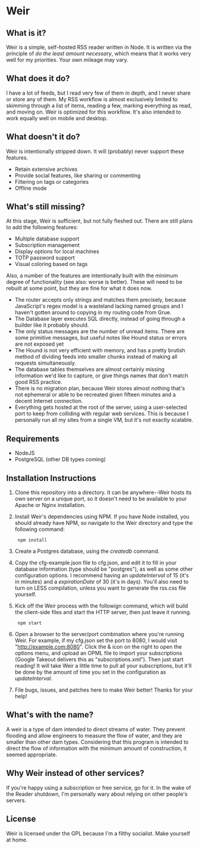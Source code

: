 Weir
====

What is it?
-----------

Weir is a simple, self-hosted RSS reader written in Node. It is written via the principle of 
_do the least amount necessary_, which means that it works very well for my priorities. Your 
own mileage may vary.

What does it do?
----------------

I have a lot of feeds, but I read very few of them in depth, and I never share or store any 
of them. My RSS workflow is almost exclusively limited to skimming through a list of items, 
reading a few, marking everything as read, and moving on. Weir is optimized for this 
workflow. It's also intended to work equally well on mobile and desktop.

What doesn't it do?
-------------------

Weir is intentionally stripped down. It will (probably) never support these features.

* Retain extensive archives
* Provide social features, like sharing or commenting
* Filtering on tags or categories
* Offline mode

What's still missing?
---------------------

At this stage, Weir is sufficient, but not fully fleshed out. There are still plans to add 
the following features:

* Multiple database support
* Subscription management
* Display options for local machines
* TOTP password support
* Visual coloring based on tags

Also, a number of the features are intentionally built with the minimum degree of 
functionality (see also: worse is better). These will need to be rebuilt at some point, but 
they are fine for what it does now.

* The router accepts only strings and matches them precisely, because JavaScript's regex 
model is a wasteland lacking named groups and I haven't gotten around to copying in my 
routing code from Grue.
* The Database layer executes SQL directly, instead of going through a builder like it 
probably should.
* The only status messages are the number of unread items. There are some primitive 
messages, but useful notes like Hound status or errors are not exposed yet
* The Hound is not very efficient with memory, and has a pretty brutish method of dividing 
feeds into smaller chunks instead of making all requests simultaneously.
* The database tables themselves are almost certainly missing information we'd like to 
capture, or give things names that don't match good RSS practice.
* There is no migration plan, because Weir stores almost nothing that's not ephemeral or 
able to be recreated given fifteen minutes and a decent Internet connection.
* Everything gets hosted at the root of the server, using a user-selected port to keep from 
colliding with regular web services. This is because I personally run all my sites from a 
single VM, but it's not exactly scalable.

Requirements
------------

* NodeJS
* PostgreSQL (other DB types coming)

Installation Instructions
-------------------------

1. Clone this repository into a directory. It can be anywhere--Weir hosts its own server on 
a unique port, so it doesn't need to be available to your Apache or Nginx installation. 

2. Install Weir's dependencies using NPM. If you have Node installed, you should already 
have NPM, so navigate to the Weir directory and type the following command:

        npm install
  
3. Create a Postgres database, using the <var>createdb</var> command. 
  
4. Copy the cfg-example.json file to cfg.json, and edit it to fill in your database 
information (type should be "postgres"), as well as some other configuration options. I 
recommend having an <var>updateInterval</var> of 15 (it's in minutes) and a 
<var>expirationDate</var> of 30 (it's in days). You'll also need to turn on LESS 
compilation, unless you want to generate the rss.css file yourself.

5. Kick off the Weir process with the followign command, which will build the client-side 
files and start the HTTP server, then just leave it running.

        npm start
  
6. Open a browser to the server/port combination where you're running Weir. For example, if 
my cfg.json set the port to 8080, I would visit "http://example.com:8080". Click the & icon 
on the right to open the options menu, and upload an OPML file to import your subscriptions 
(Google Takeout delivers this as "subscriptions.xml"). Then just start reading! It will take 
Weir a little time to pull all your subscriptions, but it'll be done by the amount of time 
you set in the configuration as <var>updateInterval</var>.

7. File bugs, issues, and patches here to make Weir better! Thanks for your help!

What's with the name?
---------------------

A weir is a type of dam intended to direct streams of water. They prevent flooding and 
allow engineers to measure the flow of water, and they are smaller than other dam types. 
Considering that this program is intended to direct the flow of information with the minimum 
amount of construction, it seemed appropriate.

Why Weir instead of other services?
-----------------------------------

If you're happy using a subscription or free service, go for it. In the wake of the Reader 
shutdown, I'm personally wary about relying on other people's servers.

License
-------

Weir is licensed under the GPL because I'm a filthy socialist. Make yourself at home.

